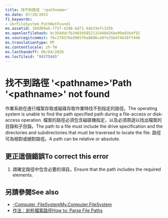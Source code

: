 ```yaml
---
title: 找不到路徑 '<pathname>'
ms.date: 07/20/2015
f1_keywords:
- vbrFileSystem_PathNotFound1
ms.assetid: 184d09ab-771f-4298-bd71-94b33efc325b
ms.openlocfilehash: bc354ddcfb340305852132448426be99e83b4f92
ms.sourcegitcommit: f8c270376ed905f6a8896ce0fe25b4f4b38ff498
ms.translationtype: MT
ms.contentlocale: zh-TW
ms.lasthandoff: 06/04/2020
ms.locfileid: "84375845"
---
```

# <a name="path-pathname-not-found"></a><span data-ttu-id="bd68f-102">找不到路徑 '\<pathname>'</span><span class="sxs-lookup"><span data-stu-id="bd68f-102">Path '\<pathname>' not found</span></span>
<span data-ttu-id="bd68f-103">作業系統在進行檔案存取或磁碟存取作業時找不到指定的路徑。</span><span class="sxs-lookup"><span data-stu-id="bd68f-103">The operating system is unable to find the path specified path during a file-access or disk-access operation.</span></span> <span data-ttu-id="bd68f-104">檔案的路徑必須包含磁碟機指定，以及必須周遊以找出檔案的目錄和子目錄。</span><span class="sxs-lookup"><span data-stu-id="bd68f-104">The path to a file must include the drive specification and the directories and subdirectories that must be traversed to locate the file.</span></span> <span data-ttu-id="bd68f-105">路徑可為相對或絕對路徑。</span><span class="sxs-lookup"><span data-stu-id="bd68f-105">A path can be relative or absolute.</span></span>  
  
## <a name="to-correct-this-error"></a><span data-ttu-id="bd68f-106">更正這個錯誤</span><span class="sxs-lookup"><span data-stu-id="bd68f-106">To correct this error</span></span>  
  
1. <span data-ttu-id="bd68f-107">請確定路徑中包含必要的項目。</span><span class="sxs-lookup"><span data-stu-id="bd68f-107">Ensure that the path includes the required elements.</span></span>  
  
## <a name="see-also"></a><span data-ttu-id="bd68f-108">另請參閱</span><span class="sxs-lookup"><span data-stu-id="bd68f-108">See also</span></span>

- [<span data-ttu-id="bd68f-109">-Computer. FileSystem</span><span class="sxs-lookup"><span data-stu-id="bd68f-109">My.Computer.FileSystem</span></span>](xref:Microsoft.VisualBasic.FileIO.FileSystem)
- [<span data-ttu-id="bd68f-110">作法：剖析檔案路徑</span><span class="sxs-lookup"><span data-stu-id="bd68f-110">How to: Parse File Paths</span></span>](../developing-apps/programming/drives-directories-files/how-to-parse-file-paths.md)
